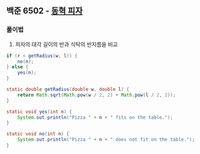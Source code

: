 ## 백준 6502 - [동혁 피자](https://www.acmicpc.net/problem/6502)


### 풀이법 

1. 피자의 대각 길이의 반과 식탁의 반지름을 비교
```JAVA
if (r < getRadius(w, l)) {
    no(n);
} else {
    yes(n);
}
```

```JAVA
static double getRadius(double w, double l) {
    return Math.sqrt(Math.pow(w / 2, 2) + Math.pow(l / 2, 2));
}

static void yes(int n) {
    System.out.println("Pizza " + n + " fits on the table.");
}

static void no(int n) {
    System.out.println("Pizza " + n + " does not fit on the table.");
}
```
